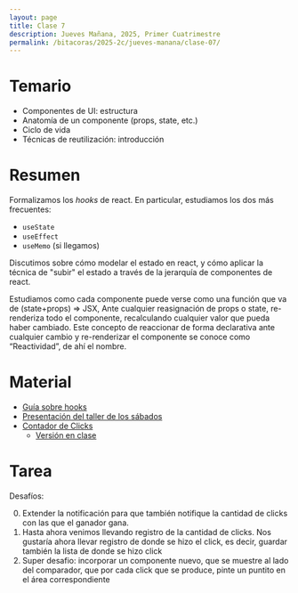 ```yaml
---
layout: page
title: Clase 7
description: Jueves Mañana, 2025, Primer Cuatrimestre
permalink: /bitacoras/2025-2c/jueves-manana/clase-07/
---
```


# Temario

* Componentes de UI: estructura
* Anatomía de un componente (props, state, etc.)
* Ciclo de vida
* Técnicas de reutilización: introducción

# Resumen

Formalizamos los _hooks_ de react. En particular, estudiamos los dos más frecuentes:
  * `useState`
  * `useEffect`
  * `useMemo` (si llegamos)

Discutimos sobre cómo modelar el estado en react, y cómo aplicar la técnica de "subir" el estado a través de la jerarquía de componentes de react.

Estudiamos como cada componente puede verse como una función que va de (state+props) => JSX, Ante cualquier reasignación de props o state, re-renderiza todo el componente, recalculando cualquier valor que pueda haber cambiado. Este concepto de reaccionar de forma declarativa ante cualquier cambio y re-renderizar el componente se conoce como “Reactividad”, de ahí el nombre.

# Material

 * [Guía sobre hooks](https://hooks-guide.netlify.app/)
 * [Presentación del taller de los sábados](https://docs.google.com/presentation/d/1Cq-ElvtfndlUxnMjJNhVjPr3uApaSCMmslSTlkGhEBI/edit?slide=id.p1#slide=id.p1)
 * [Contador de Clicks](https://github.com/ddso-utn/contador-clicks)
    * [Versión en clase](https://github.com/ddso-utn/contador-clicks/tree/en-clase)

# Tarea

Desafíos:

0. Extender la notificación para que también notifique la cantidad de clicks con las que el ganador gana.
1. Hasta ahora venimos llevando registro de la cantidad de clicks.
   Nos gustaría ahora llevar registro de donde se hizo el click, es decir, guardar también la lista de donde se hizo click
2. Super desafio: incorporar un componente nuevo, que se muestre al lado del comparador,
   que por cada click que se produce, pinte un puntito en el área correspondiente

